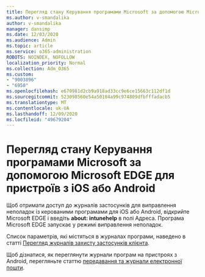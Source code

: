 ```yaml
---
title: Перегляд стану Керування програмами Microsoft за допомогою Microsoft EDGE для пристроїв з iOS або Android
ms.author: v-smandalika
author: v-smandalika
manager: dansimp
ms.date: 12/03/2020
ms.audience: Admin
ms.topic: article
ms.service: o365-administration
ROBOTS: NOINDEX, NOFOLLOW
localization_priority: Normal
ms.collection: Adm_O365
ms.custom:
- "9003896"
- "6950"
ms.openlocfilehash: e670981d2cb9a918ad33cc9e6ce15663c112df1d
ms.sourcegitcommit: 523098560e54a50184a99c974809dfbfffadacb5
ms.translationtype: MT
ms.contentlocale: uk-UA
ms.lasthandoff: 12/09/2020
ms.locfileid: "49679204"
---
```

# <a name="view-the-management-status-of-microsoft-apps-by-using-microsoft-edge-for-ios-or-android-devices"></a>Перегляд стану Керування програмами Microsoft за допомогою Microsoft EDGE для пристроїв з iOS або Android

Щоб отримати доступ до журналів застосунків для виправлення неполадок із керованими програмами для iOS або Android, відкрийте Microsoft EDGE і введіть **about: intunehelp** в полі Адреса. Програма Microsoft EDGE запускає у режимі виправлення неполадок.

Список параметрів, які містяться в журналах програми, наведено в статті [Перегляд журналів захисту застосунків клієнта](https://docs.microsoft.com/mem/intune/apps/app-protection-policy-settings-log).

Щоб дізнатися, як переглянути журнали програм на пристроях з Android, перегляньте статтю [передавання та журнали електронної пошти](https://docs.microsoft.com/mem/intune/user-help/send-logs-to-your-it-admin-by-email-android).